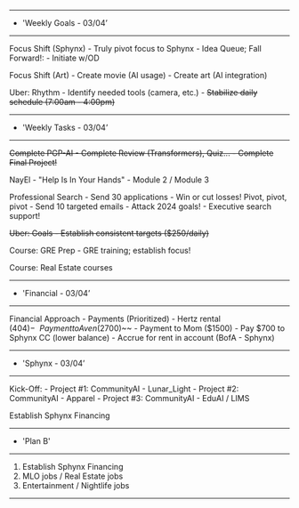 
**********************************************************************
*	'Weekly Goals - 03/04’
**********************************************************************
Focus Shift (Sphynx)
	- Truly pivot focus to Sphynx
		- Idea Queue; Fall Forward!:
		-  Initiate w/OD

Focus Shift (Art)
	- Create movie (AI usage)
	- Create art (AI integration)

Uber: Rhythm
	- Identify needed tools (camera, etc.)
	- ~~Stabilize daily schedule (7:00am - 4:00pm)~~

**********************************************************************
*	'Weekly Tasks - 03/04’
**********************************************************************
~~Complete PGP-AI
	- Complete Review (Transformers), Quiz...
	- Complete Final Project!~~

NayEl
	- "Help Is In Your Hands"
		- Module 2 / Module 3

Professional Search
	- Send 30 applications
	    - Win or cut losses! Pivot, pivot, pivot
	- Send 10 targeted emails
	    - Attack 2024 goals!
	    - Executive search support!

~~Uber: Goals
	- Establish consistent targets ($250/daily)~~

Course: GRE Prep 
	- GRE training; establish focus!

Course: Real Estate courses

**********************************************************************
*	'Financial - 03/04’
**********************************************************************
Financial Approach
	- Payments (Prioritized)
		- Hertz rental ($404)
		- ~~Payment to Aven ($2700)~~
		- Payment to Mom ($1500)
	- Pay $700 to Sphynx CC (lower balance)
	- Accrue for rent in account (BofA - Sphynx)

**********************************************************************
*	'Sphynx - 03/04’
**********************************************************************
Kick-Off:
	- Project #1: CommunityAI - Lunar_Light
	- Project #2: CommunityAI - Apparel
	- Project #3: CommunityAI - EduAI / LIMS
	
Establish Sphynx Financing 


**********************************************************************
*	'Plan B'
**********************************************************************

1) Establish Sphynx Financing
2) MLO jobs / Real Estate jobs
3) Entertainment / Nightlife jobs

**********************************************************************

